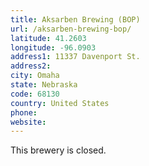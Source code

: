 ```yaml
---
title: Aksarben Brewing (BOP)
url: /aksarben-brewing-bop/
latitude: 41.2603
longitude: -96.0903
address1: 11337 Davenport St.
address2: 
city: Omaha
state: Nebraska
code: 68130
country: United States
phone: 
website: 
---
```

This brewery is closed.
